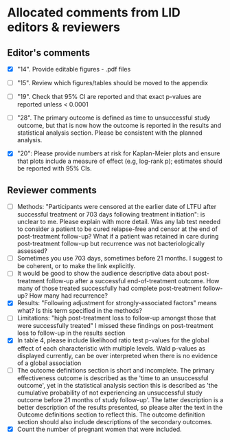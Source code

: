 # Allocated comments from LID editors & reviewers

## Editor's comments

- [x] "14". Provide editable figures - .pdf files

- [ ] "15". Review which figures/tables should be moved to the appendix

- [ ] "19". Check that 95% CI are reported and that exact p-values are reported
      unless < 0.0001

- [ ] "28". The primary outcome is defined as time to unsuccessful study outcome, but
      that is now how the outcome is reported in the results and statistical analysis
      section. Please be consistent with the planned analysis.

- [x] "20": Please provide numbers at risk for Kaplan-Meier plots and ensure that
      plots include a measure of effect (e.g, log-rank p); estimates should be
      reported with 95% CIs.

## Reviewer comments

- [ ] Methods: "Participants were censored at the earlier date of LTFU after
      successful treatment or 703 days following treatment initiation": is unclear
      to me. Please explain with more detail. Was any lab test needed to consider
      a patient to be cured relapse-free and censor at the end of post-treatment
      follow-up? What if a patient was retained in care during post-treatment
      follow-up but recurrence was not bacteriologically assessed?
- [ ] Sometimes you use 703 days, sometimes before 21 months. I suggest to be
      coherent, or to make the link explicitly.
- [ ] It would be good to show the audience descriptive data about post-treatment
      follow-up after a successful end-of-treatment outcome. How many of those
      treated successfully had complete post-treatment follow-up? How many had
      recurrence?
- [x] Results: "Following adjustment for strongly-associated factors" means what?
      Is this term specified in the methods?
- [ ] Limitations: "high post-treatment loss to follow-up amongst those that were
      successfully treated" I missed these findings on post-treatment loss to
      follow-up in the results section
- [x] In table 4, please include likelihood ratio test p-values for the global
      effect of each characteristic with multiple levels. Wald p-values as displayed
      currently, can be over interpreted when there is no evidence of a global association
- [ ] The outcome definitions section is short and incomplete. The primary
      effectiveness outcome is described as the 'time to an unsuccessful outcome',
      yet in the statistical analysis section this is described as 'the cumulative
      probability of not experiencing an unsuccessful study outcome before 21
      months of study follow-up'. The latter description is a better description of
      the results presented, so please alter the text in the Outcome definitions
      section to reflect this. The outcome definition section should also include
      descriptions of the secondary outcomes.
- [x] Count the number of pregnant women that were included.

